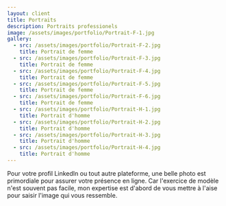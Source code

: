 ```yaml
---
layout: client
title: Portraits
description: Portraits professionels
image: /assets/images/portfolio/Portrait-F-1.jpg
gallery:
  - src: /assets/images/portfolio/Portrait-F-2.jpg
    title: Portrait de femme
  - src: /assets/images/portfolio/Portrait-F-3.jpg
    title: Portrait de femme
  - src: /assets/images/portfolio/Portrait-F-4.jpg
    title: Portrait de femme
  - src: /assets/images/portfolio/Portrait-F-5.jpg
    title: Portrait de femme
  - src: /assets/images/portfolio/Portrait-F-6.jpg
    title: Portrait de femme
  - src: /assets/images/portfolio/Portrait-H-1.jpg
    title: Portrait d'homme
  - src: /assets/images/portfolio/Portrait-H-2.jpg
    title: Portrait d'homme
  - src: /assets/images/portfolio/Portrait-H-3.jpg
    title: Portrait d'homme
  - src: /assets/images/portfolio/Portrait-H-4.jpg
    title: Portrait d'homme
---
```

Pour votre profil LinkedIn ou tout autre plateforme, une belle photo est primordiale pour assurer votre présence en ligne. Car l'exercice de modèle n'est souvent pas facile, mon expertise est d'abord de vous mettre à l'aise pour saisir l'image qui vous ressemble.
